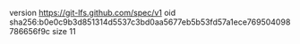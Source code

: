 version https://git-lfs.github.com/spec/v1
oid sha256:b0e0c9b3d851314d5537c3bd0aa5677eb5b53fd57a1ece769504098786656f9c
size 11
